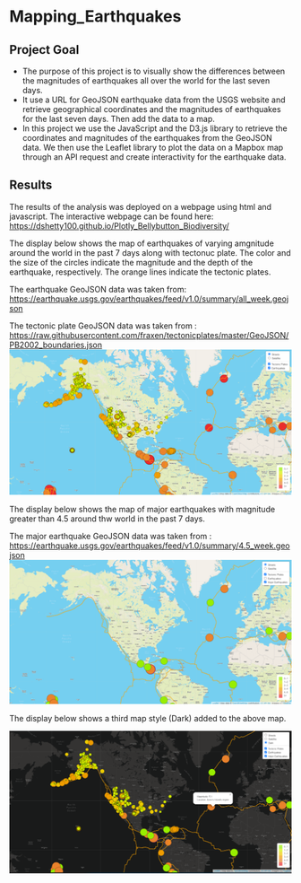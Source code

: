 # Mapping_Earthquakes

## Project Goal
- The purpose of this project is to visually show the differences between the magnitudes of 
  earthquakes all over the world for the last seven days.
- It use a URL for GeoJSON earthquake data from the USGS website and retrieve geographical coordinates 
  and the magnitudes of earthquakes for the last seven days. Then add the data to a map.
- In this project we use the JavaScript and the D3.js library to retrieve the coordinates and magnitudes of the 
  earthquakes from the GeoJSON data. We then use the Leaflet library to plot the data on a Mapbox map through an 
  API request and create interactivity for the earthquake data.


## Results
The results of the analysis was deployed on a webpage using html and javascript. The interactive webpage can be found here: https://dshetty100.github.io/Plotly_Bellybutton_Biodiversity/

The display below shows the map of earthquakes of varying amgnitude around the world in the past 7 days along with tectonuc plate.
The color and the size of the circles indicate the magnitude and the depth of the earthquake, respectively. The orange lines indicate the tectonic plates.

The earthquake GeoJSON data was taken from:
https://earthquake.usgs.gov/earthquakes/feed/v1.0/summary/all_week.geojson

The tectonic plate GeoJSON data was taken from :
https://raw.githubusercontent.com/fraxen/tectonicplates/master/GeoJSON/PB2002_boundaries.json
![Figure1](/Images/Fig1.png)

The display below shows the map of major earthquakes with magnitude greater than 4.5 around thw world in the past 7 days.

The major earthquake GeoJSON data was taken from : 
https://earthquake.usgs.gov/earthquakes/feed/v1.0/summary/4.5_week.geojson
![Figure2](/Images/Fig2.png)

The display below shows a third map style (Dark) added to the above map.

![Figure3](/Images/Dark_map_fig3.png)

